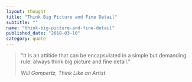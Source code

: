 ```yaml
---
layout: thought
title: "Think Big Picture and Fine Detail"
subtitle: ""
name: "think-big-picture-and-fine-detail"
published_date: "2018-03-10"
category: quote
---
```


> "It is an attitide that can be encapsulated in a simple but demanding rule:
> always think big picture and fine detail."
>
> <cite>Will Gompertz, Think Like an Artist</cite>

